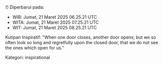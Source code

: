 ⏰ Diperbarui pada:
- WIB: Jumat, 21 Maret 2025 06.25.21 UTC
- WITA: Jumat, 21 Maret 2025 07.25.21 UTC
- WIT: Jumat, 21 Maret 2025 08.25.21 UTC

Kutipan Inspiratif:
"When one door closes, another door opens; but we so often look so long and regretfully upon the closed door, that we do not see the ones which open for us."


Kategori: inspirational

